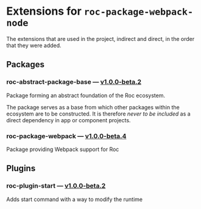 # Extensions for `roc-package-webpack-node`

The extensions that are used in the project, indirect and direct, in the order that they were added.

## Packages
### roc-abstract-package-base — [v1.0.0-beta.2](https://www.npmjs.com/package/roc-abstract-package-base)
Package forming an abstract foundation of the Roc ecosystem.

The package serves as a base from which other packages within the ecosystem are to be constructed.
It is therefore _never to be included_ as a direct dependency in app or component projects.

### roc-package-webpack — [v1.0.0-beta.4](https://www.npmjs.com/package/roc-package-webpack)
Package providing Webpack support for Roc

## Plugins
### roc-plugin-start — [v1.0.0-beta.2](https://www.npmjs.com/package/roc-plugin-start)
Adds start command with a way to modify the runtime
